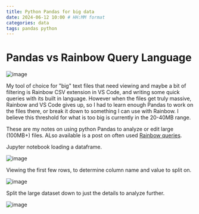 ```yaml
---
title: Python Pandas for big data
date: 2024-06-12 10:00 # HH:MM format
categories: data
tags: pandas python
---
```


# Pandas vs Rainbow Query Language
![image](https://github.com/Sarlaac/sarlaac.github.io/assets/92181960/530628ff-cb32-4ac8-b4a6-1df3ebfe2eb5)

My tool of choice for "big" text files that need viewing and maybe a bit of filtering is Rainbow CSV extension in VS Code, and writing some quick queries with its built in language. However when the files get truly massive, Rainbow and VS Code gives up, so I had to learn enough Pandas to work on the files there, or break it down to something I can use with Rainbow. I believe this threshold for what is too big is currently in the 20-40MB range.

These are my notes on using python Pandas to analyze or edit large (100MB+) files. ALso available is a post on often used [Rainbow queries](https://sarlaac.github.io/posts/rainbow_query/).


Jupyter notebook loading a dataframe.

![image](https://github.com/Sarlaac/sarlaac.github.io/assets/92181960/37589f23-21cc-4b4a-8d71-19934d6e6023)

Viewing the first few rows, to determine column name and value to split on.

![image](https://github.com/Sarlaac/sarlaac.github.io/assets/92181960/303dfc18-09a2-482b-9df3-66cbf1efd6fa)

Split the large dataset down to just the details to analyze further.

![image](https://github.com/Sarlaac/sarlaac.github.io/assets/92181960/7f70aa20-1981-4073-bde4-e9218e04bdf5)

